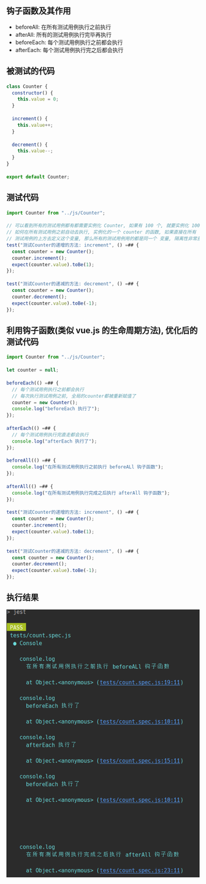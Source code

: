 ## 钩子函数及其作用

- beforeAll: 在所有测试用例执行之前执行
- afterAll: 所有的测试用例执行完毕再执行
- beforeEach: 每个测试用例执行之前都会执行
- afterEach: 每个测试用例执行完之后都会执行

## 被测试的代码

```js
class Counter {
  constructor() {
    this.value = 0;
  }

  increment() {
    this.value++;
  }

  decrement() {
    this.value--;
  }
}

export default Counter;
```

## 测试代码

```js
import Counter from "../js/Counter";

// 可以看到所有的测试用例都有都需要实例化 Counter, 如果有 100 个, 就要实例化 100 次
// 如何在所有测试用例之前自动去执行, 实例化的一个 counter 的函数, 如果直接在所有
// 测试用例的上方去定义这个变量, 那么所有的测试用例用的都是同一个 变量, 隔离性非常差
test("测试Counter的递增的方法: increment", () =## {
  const counter = new Counter();
  counter.increment();
  expect(counter.value).toBe(1);
});

test("测试Counter的递减的方法: decrement", () =## {
  const counter = new Counter();
  counter.decrement();
  expect(counter.value).toBe(-1);
});
```

## 利用钩子函数(类似 vue.js 的生命周期方法), 优化后的测试代码

```js
import Counter from "../js/Counter";

let counter = null;

beforeEach(() =## {
  // 每个测试用例执行之前都会执行
  // 每次执行测试用例之前, 全局的counter都被重新赋值了
  counter = new Counter();
  console.log("beforeEach 执行了");
});

afterEach(() =## {
  // 每个测试用例执行完直走都会执行
  console.log("afterEach 执行了");
});

beforeAll(() =## {
  console.log("在所有测试用例执行之前执行 beforeALl 钩子函数");
});

afterAll(() =## {
  console.log("在所有测试用例执行完成之后执行 afterAll 钩子函数");
});

test("测试Counter的递增的方法: increment", () =## {
  const counter = new Counter();
  counter.increment();
  expect(counter.value).toBe(1);
});

test("测试Counter的递减的方法: decrement", () =## {
  const counter = new Counter();
  counter.decrement();
  expect(counter.value).toBe(-1);
});
```

## 执行结果

![image-20200812165556441](images/image-20200812165556441.png)
